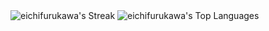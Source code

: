 <td valign="top" width="50%>
    
![eichifurukawa's Stats](https://github-readme-stats.vercel.app/api?username=eichifurukawa&theme=dark&show_icons=true&hide_border=false&count_private=true)
![eichifurukawa's Streak](https://github-readme-streak-stats.herokuapp.com/?user=eichifurukawa&theme=dark&hide_border=false)
![eichifurukawa's Top Languages](https://github-readme-stats.vercel.app/api/top-langs/?username=eichifurukawa&theme=dark&show_icons=true&hide_border=false&layout=compact)

</td>
